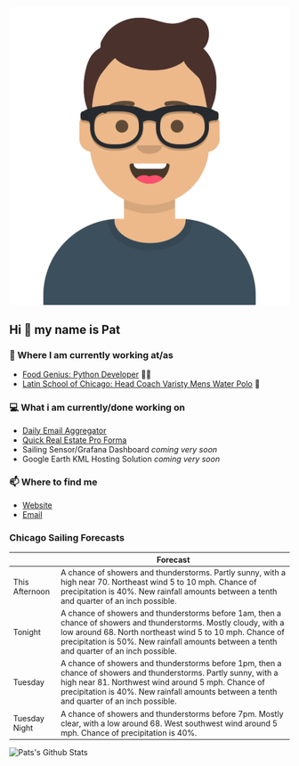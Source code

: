 [![Social banner for p-j-falconer](https://raw.githubusercontent.com/P-J-FALCONER/P-J-FALCONER/master/assets/avataaars.svg)](https://patfalconer.com/)
## Hi :wave: my name is Pat

### 💼 Where I am currently working at/as
- [Food Genius: Python Developer](https://getfoodgenius.com/) 🍔🐍
- [Latin School of Chicago: Head Coach Varisty Mens Water Polo](https://www.latinschool.org/) 🤽


### 💻 What i am currently/done working on
 - [Daily Email Aggregator](https://github.com/P-J-FALCONER/dott_daily_mail)
 - [Quick Real Estate Pro Forma](https://github.com/P-J-FALCONER/henry)
 - Sailing Sensor/Grafana Dashboard *coming very soon*
 - Google Earth KML Hosting Solution *coming very soon*

### 📫 Where to find me
 - [Website](https://patfalconer.com/)
 - [Email](mailto:patrick.j.falconer@gmail.com)


### Chicago Sailing Forecasts
|   | Forecast  |
|---|---|
| This Afternoon | A chance of showers and thunderstorms. Partly sunny, with a high near 70. Northeast wind 5 to 10 mph. Chance of precipitation is 40%. New rainfall amounts between a tenth and quarter of an inch possible. |
| Tonight | A chance of showers and thunderstorms before 1am, then a chance of showers and thunderstorms. Mostly cloudy, with a low around 68. North northeast wind 5 to 10 mph. Chance of precipitation is 50%. New rainfall amounts between a tenth and quarter of an inch possible. |
| Tuesday | A chance of showers and thunderstorms before 1pm, then a chance of showers and thunderstorms. Partly sunny, with a high near 81. Northwest wind around 5 mph. Chance of precipitation is 40%. New rainfall amounts between a tenth and quarter of an inch possible. |
| Tuesday Night | A chance of showers and thunderstorms before 7pm. Mostly clear, with a low around 68. West southwest wind around 5 mph. Chance of precipitation is 40%. |

![Pats's Github Stats](https://github-readme-stats.vercel.app/api?username=p-j-falconer&show_icons=true&theme=radical)
